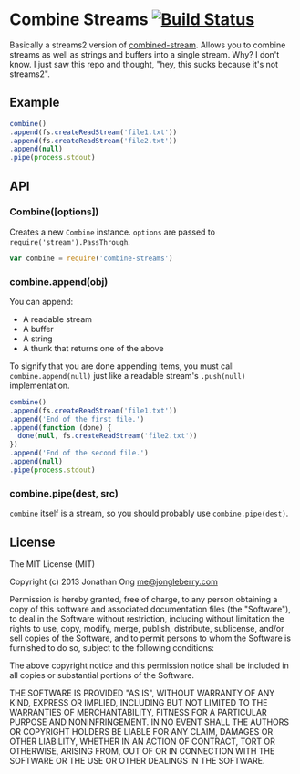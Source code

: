 # Combine Streams [![Build Status](https://travis-ci.org/jonathanong/combine-streams.png)](https://travis-ci.org/jonathanong/combine-streams)

Basically a streams2 version of [combined-stream](https://github.com/felixge/node-combined-stream).
Allows you to combine streams as well as strings and buffers into a single stream.
Why? I don't know.
I just saw this repo and thought, "hey, this sucks because it's not streams2".

## Example

```js
combine()
.append(fs.createReadStream('file1.txt'))
.append(fs.createReadStream('file2.txt'))
.append(null)
.pipe(process.stdout)
```

## API

### Combine([options])

Creates a new `Combine` instance.
`options` are passed to `require('stream').PassThrough`.

```js
var combine = require('combine-streams')
```

### combine.append(obj)

You can append:

- A readable stream
- A buffer
- A string
- A thunk that returns one of the above

To signify that you are done appending items,
you must call `combine.append(null)` just like a readable stream's `.push(null)` implementation.

```js
combine()
.append(fs.createReadStream('file1.txt'))
.append('End of the first file.')
.append(function (done) {
  done(null, fs.createReadStream('file2.txt'))
})
.append('End of the second file.')
.append(null)
.pipe(process.stdout)
```

### combine.pipe(dest, src)

`combine` itself is a stream,
so you should probably use `combine.pipe(dest)`.

## License

The MIT License (MIT)

Copyright (c) 2013 Jonathan Ong me@jongleberry.com

Permission is hereby granted, free of charge, to any person obtaining a copy
of this software and associated documentation files (the "Software"), to deal
in the Software without restriction, including without limitation the rights
to use, copy, modify, merge, publish, distribute, sublicense, and/or sell
copies of the Software, and to permit persons to whom the Software is
furnished to do so, subject to the following conditions:

The above copyright notice and this permission notice shall be included in
all copies or substantial portions of the Software.

THE SOFTWARE IS PROVIDED "AS IS", WITHOUT WARRANTY OF ANY KIND, EXPRESS OR
IMPLIED, INCLUDING BUT NOT LIMITED TO THE WARRANTIES OF MERCHANTABILITY,
FITNESS FOR A PARTICULAR PURPOSE AND NONINFRINGEMENT. IN NO EVENT SHALL THE
AUTHORS OR COPYRIGHT HOLDERS BE LIABLE FOR ANY CLAIM, DAMAGES OR OTHER
LIABILITY, WHETHER IN AN ACTION OF CONTRACT, TORT OR OTHERWISE, ARISING FROM,
OUT OF OR IN CONNECTION WITH THE SOFTWARE OR THE USE OR OTHER DEALINGS IN
THE SOFTWARE.
